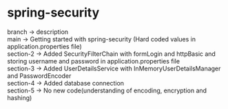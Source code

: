 # spring-security

branch -> description  
main -> Getting started with spring-security (Hard coded values in application.properties file)  
section-2 -> Added SecurityFilterChain with formLogin and httpBasic and storing username and password in application.properties file  
section-3 -> Added UserDetailsService with InMemoryUserDetailsManager and PasswordEncoder  
section-4 -> Added database connection  
section-5 -> No new code(understanding of encoding, encryption and hashing)
